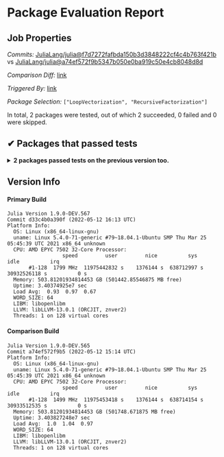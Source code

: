 # Package Evaluation Report

## Job Properties

*Commits:* [JuliaLang/julia@f7d7272fafbda150b3d3848222cf4c4b763f421b](https://github.com/JuliaLang/julia/commit/f7d7272fafbda150b3d3848222cf4c4b763f421b) vs [JuliaLang/julia@a74ef572f9b5347b050e0ba919c50e4cb8048d8d](https://github.com/JuliaLang/julia/commit/a74ef572f9b5347b050e0ba919c50e4cb8048d8d)

*Comparison Diff:* [link](https://github.com/JuliaLang/julia/compare/a74ef572f9b5347b050e0ba919c50e4cb8048d8d..f7d7272fafbda150b3d3848222cf4c4b763f421b)

*Triggered By:* [link](https://github.com/JuliaLang/julia/pull/45273#issuecomment-1125182392)

*Package Selection:* `["LoopVectorization", "RecursiveFactorization"]`

In total, 2 packages were tested, out of which 2 succeeded, 0 failed and 0 were skipped.


## ✔ Packages that passed tests

<details><summary><strong>2 packages passed tests on the previous version too.</strong></summary>
<p>

- [LoopVectorization v0.12.108](https://s3.amazonaws.com/julialang-reports/nanosoldier/pkgeval/by_hash/f7d7272_vs_a74ef57/LoopVectorization.primary.log)
- [RecursiveFactorization v0.2.10](https://s3.amazonaws.com/julialang-reports/nanosoldier/pkgeval/by_hash/f7d7272_vs_a74ef57/RecursiveFactorization.primary.log)

</p>
</details>


## Version Info

#### Primary Build

```
Julia Version 1.9.0-DEV.567
Commit d33c4b0a390f (2022-05-12 16:13 UTC)
Platform Info:
  OS: Linux (x86_64-linux-gnu)
  uname: Linux 5.4.0-71-generic #79~18.04.1-Ubuntu SMP Thu Mar 25 05:45:39 UTC 2021 x86_64 unknown
  CPU: AMD EPYC 7502 32-Core Processor: 
                  speed         user         nice          sys         idle          irq
       #1-128  1799 MHz  11975442832 s    1376144 s  638712997 s  30932526118 s          0 s
  Memory: 503.81201934814453 GB (501442.85546875 MB free)
  Uptime: 3.40374925e7 sec
  Load Avg:  0.93  0.97  0.67
  WORD_SIZE: 64
  LIBM: libopenlibm
  LLVM: libLLVM-13.0.1 (ORCJIT, znver2)
  Threads: 1 on 128 virtual cores

```

#### Comparison Build

```
Julia Version 1.9.0-DEV.565
Commit a74ef572f9b5 (2022-05-12 15:14 UTC)
Platform Info:
  OS: Linux (x86_64-linux-gnu)
  uname: Linux 5.4.0-71-generic #79~18.04.1-Ubuntu SMP Thu Mar 25 05:45:39 UTC 2021 x86_64 unknown
  CPU: AMD EPYC 7502 32-Core Processor: 
                  speed         user         nice          sys         idle          irq
       #1-128  1499 MHz  11975453418 s    1376144 s  638714154 s  30933512535 s          0 s
  Memory: 503.81201934814453 GB (501748.671875 MB free)
  Uptime: 3.403827248e7 sec
  Load Avg:  1.0  1.04  0.97
  WORD_SIZE: 64
  LIBM: libopenlibm
  LLVM: libLLVM-13.0.1 (ORCJIT, znver2)
  Threads: 1 on 128 virtual cores

```
<!-- Generated on 2022-05-12T13:01:27.587 -->
